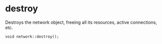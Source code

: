 # destroy
Destroys the network object, freeing all its resources, active connections, etc.

`void network::destroy();`
